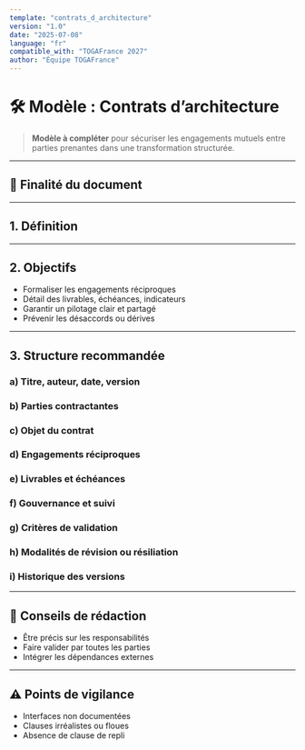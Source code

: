 ```yaml
---
template: "contrats_d_architecture"
version: "1.0"
date: "2025-07-08"
language: "fr"
compatible_with: "TOGAFrance 2027"
author: "Équipe TOGAFrance"
---
```


# 🛠️ Modèle : Contrats d’architecture

> **Modèle à compléter** pour sécuriser les engagements mutuels entre parties prenantes dans une transformation structurée.

---

## 🎯 Finalité du document

<!-- Clarifier les rôles, engagements, critères de réussite, modalités de pilotage -->

---

## 1. Définition

<!-- Ce qu’on entend par “contrat d’architecture” -->

---

## 2. Objectifs

- Formaliser les engagements réciproques  
- Détail des livrables, échéances, indicateurs  
- Garantir un pilotage clair et partagé  
- Prévenir les désaccords ou dérives  

---

## 3. Structure recommandée

### a) Titre, auteur, date, version

### b) Parties contractantes

### c) Objet du contrat

### d) Engagements réciproques

### e) Livrables et échéances

### f) Gouvernance et suivi

### g) Critères de validation

### h) Modalités de révision ou résiliation

### i) Historique des versions

---

## 🧠 Conseils de rédaction

- Être précis sur les responsabilités  
- Faire valider par toutes les parties  
- Intégrer les dépendances externes  

---

## ⚠️ Points de vigilance

- Interfaces non documentées  
- Clauses irréalistes ou floues  
- Absence de clause de repli

